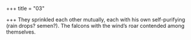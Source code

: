 +++
title = "03"

+++
They sprinkled each other mutually, each with his own self-purifying  (rain drops? semen?).
The falcons with the wind’s roar contended among themselves.